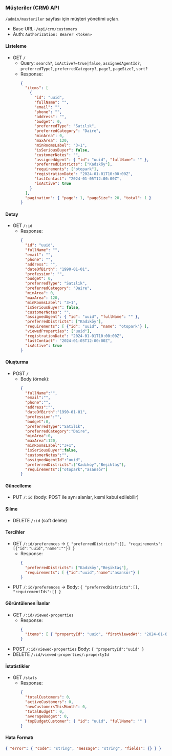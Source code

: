 ### Müşteriler (CRM) API

`/admin/musteriler` sayfası için müşteri yönetimi uçları.

- Base URL: `/api/crm/customers`
- Auth: `Authorization: Bearer <token>`

#### Listeleme
- GET `/`
  - Query: `search?`, `isActive?=true|false`, `assignedAgentId?`, `preferredType?`, `preferredCategory?`, `page?`, `pageSize?`, `sort?`
  - Response:
    ```json
    {
      "items": [
        {
          "id": "uuid",
          "fullName": "",
          "email": "",
          "phone": "",
          "address": "",
          "budget": 0,
          "preferredType": "Satılık",
          "preferredCategory": "Daire",
          "minArea": 0,
          "maxArea": 120,
          "minRoomsLabel": "3+1",
          "isSeriousBuyer": false,
          "customerNotes": "",
          "assignedAgent": { "id": "uuid", "fullName": "" },
          "preferredDistricts": ["Kadıköy"],
          "requirements": ["otopark"],
          "registrationDate": "2024-01-01T10:00:00Z",
          "lastContact": "2024-01-05T12:00:00Z",
          "isActive": true
        }
      ],
      "pagination": { "page": 1, "pageSize": 20, "total": 1 }
    }
    ```

#### Detay
- GET `/:id`
  - Response:
    ```json
    {
      "id": "uuid",
      "fullName": "",
      "email": "",
      "phone": "",
      "address": "",
      "dateOfBirth": "1990-01-01",
      "profession": "",
      "budget": 0,
      "preferredType": "Satılık",
      "preferredCategory": "Daire",
      "minArea": 0,
      "maxArea": 120,
      "minRoomsLabel": "3+1",
      "isSeriousBuyer": false,
      "customerNotes": "",
      "assignedAgent": { "id": "uuid", "fullName": "" },
      "preferredDistricts": ["Kadıköy"],
      "requirements": [ {"id": "uuid", "name": "otopark"} ],
      "viewedProperties": ["uuid"],
      "registrationDate": "2024-01-01T10:00:00Z",
      "lastContact": "2024-01-05T12:00:00Z",
      "isActive": true
    }
    ```

#### Oluşturma
- POST `/`
  - Body (örnek):
    ```json
    {
      "fullName":"",
      "email":"",
      "phone":"",
      "address":"",
      "dateOfBirth":"1990-01-01",
      "profession":"",
      "budget":0,
      "preferredType":"Satılık",
      "preferredCategory":"Daire",
      "minArea":0,
      "maxArea":120,
      "minRoomsLabel":"3+1",
      "isSeriousBuyer":false,
      "customerNotes":"",
      "assignedAgentId":"uuid",
      "preferredDistricts":["Kadıköy","Beşiktaş"],
      "requirements":["otopark","asansör"]
    }
    ```

#### Güncelleme
- PUT `/:id` (body: POST ile aynı alanlar, kısmi kabul edilebilir)

#### Silme
- DELETE `/:id` (soft delete)

#### Tercihler
- GET `/:id/preferences` → `{ "preferredDistricts":[], "requirements":[{"id":"uuid","name":""}] }`
  - Response:
    ```json
    {
      "preferredDistricts": ["Kadıköy","Beşiktaş"],
      "requirements": [ {"id":"uuid","name":"asansör"} ]
    }
    ```
- PUT `/:id/preferences` → Body: `{ "preferredDistricts":[], "requirementIds":[] }`

#### Görüntülenen İlanlar
- GET `/:id/viewed-properties`
  - Response:
    ```json
    {
      "items": [ { "propertyId": "uuid", "firstViewedAt": "2024-01-01T10:00:00Z", "lastViewedAt": "2024-01-02T11:00:00Z", "viewsCount": 3 } ]
    }
    ```
- POST `/:id/viewed-properties` Body: `{ "propertyId":"uuid" }`
- DELETE `/:id/viewed-properties/:propertyId`

#### İstatistikler
- GET `/stats`
  - Response:
    ```json
    {
      "totalCustomers": 0,
      "activeCustomers": 0,
      "newCustomersThisMonth": 0,
      "totalBudget": 0,
      "averageBudget": 0,
      "topBudgetCustomer": { "id": "uuid", "fullName": "" }
    }
    ```

#### Hata Formatı
```json
{ "error": { "code": "string", "message": "string", "fields": {} } }
```


